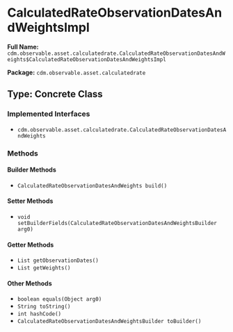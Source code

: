 # CalculatedRateObservationDatesAndWeightsImpl

**Full Name:** `cdm.observable.asset.calculatedrate.CalculatedRateObservationDatesAndWeights$CalculatedRateObservationDatesAndWeightsImpl`

**Package:** `cdm.observable.asset.calculatedrate`

## Type: Concrete Class

### Implemented Interfaces

- `cdm.observable.asset.calculatedrate.CalculatedRateObservationDatesAndWeights`

### Methods

#### Builder Methods

- `CalculatedRateObservationDatesAndWeights build()`

#### Setter Methods

- `void setBuilderFields(CalculatedRateObservationDatesAndWeightsBuilder arg0)`

#### Getter Methods

- `List getObservationDates()`
- `List getWeights()`

#### Other Methods

- `boolean equals(Object arg0)`
- `String toString()`
- `int hashCode()`
- `CalculatedRateObservationDatesAndWeightsBuilder toBuilder()`

